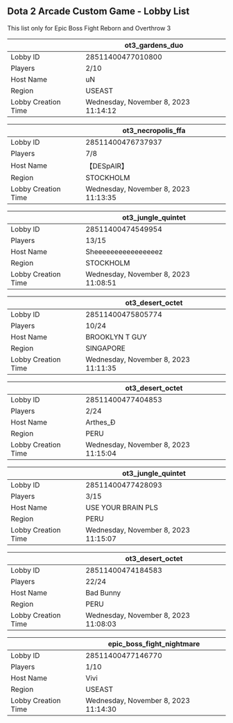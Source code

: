 ## Dota 2 Arcade Custom Game - Lobby List

This list only for Epic Boss Fight Reborn and Overthrow 3

|  | ot3_gardens_duo |
| ------ | ------ |
| Lobby ID | 28511400477010800 |
| Players | 2/10 |
| Host Name | uN |
| Region | USEAST |
| Lobby Creation Time | Wednesday, November 8, 2023 11:14:12 |


|  | ot3_necropolis_ffa |
| ------ | ------ |
| Lobby ID | 28511400476737937 |
| Players | 7/8 |
| Host Name | 【﻿DESpAIR】 |
| Region | STOCKHOLM |
| Lobby Creation Time | Wednesday, November 8, 2023 11:13:35 |


|  | ot3_jungle_quintet |
| ------ | ------ |
| Lobby ID | 28511400474549954 |
| Players | 13/15 |
| Host Name | Sheeeeeeeeeeeeeeeez |
| Region | STOCKHOLM |
| Lobby Creation Time | Wednesday, November 8, 2023 11:08:51 |


|  | ot3_desert_octet |
| ------ | ------ |
| Lobby ID | 28511400475805774 |
| Players | 10/24 |
| Host Name | BROOKLYN T GUY |
| Region | SINGAPORE |
| Lobby Creation Time | Wednesday, November 8, 2023 11:11:35 |


|  | ot3_desert_octet |
| ------ | ------ |
| Lobby ID | 28511400477404853 |
| Players | 2/24 |
| Host Name | Arthes_Ð |
| Region | PERU |
| Lobby Creation Time | Wednesday, November 8, 2023 11:15:04 |


|  | ot3_jungle_quintet |
| ------ | ------ |
| Lobby ID | 28511400477428093 |
| Players | 3/15 |
| Host Name | USE YOUR BRAIN PLS |
| Region | PERU |
| Lobby Creation Time | Wednesday, November 8, 2023 11:15:07 |


|  | ot3_desert_octet |
| ------ | ------ |
| Lobby ID | 28511400474184583 |
| Players | 22/24 |
| Host Name | Bad Bunny |
| Region | PERU |
| Lobby Creation Time | Wednesday, November 8, 2023 11:08:03 |


|  | epic_boss_fight_nightmare |
| ------ | ------ |
| Lobby ID | 28511400477146770 |
| Players | 1/10 |
| Host Name | Vivi |
| Region | USEAST |
| Lobby Creation Time | Wednesday, November 8, 2023 11:14:30 |


